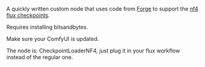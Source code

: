A quickly written custom node that uses code from [Forge](https://github.com/lllyasviel/stable-diffusion-webui-forge) to support the [nf4 flux checkpoints](https://huggingface.co/lllyasviel/flux1-dev-bnb-nf4/blob/main/flux1-dev-bnb-nf4.safetensors).

Requires installing bitsandbytes.

Make sure your ComfyUI is updated.

The node is: CheckpointLoaderNF4, just plug it in your flux workflow instead of the regular one.
